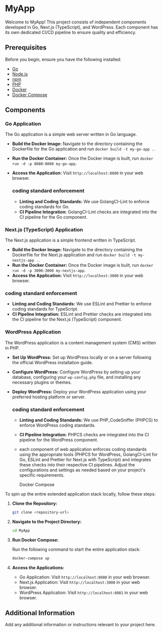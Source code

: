 # MyApp

Welcome to MyApp! This project consists of independent components developed in Go, Next.js (TypeScript), and WordPress. Each component has its own dedicated CI/CD pipeline to ensure quality and efficiency.

## Prerequisites

Before you begin, ensure you have the following installed:

- [Go](https://golang.org/dl/)
- [Node.js](https://nodejs.org/)
- [npm](https://www.npmjs.com/)
- [PHP](https://www.php.net/)
- [Docker](https://www.docker.com/get-started)
- [Docker Compose](https://docs.docker.com/compose/install/)

## Components

### Go Application

The Go application is a simple web server written in Go language.

- **Build the Docker Image:** Navigate to the directory containing the Dockerfile for the Go application and run `docker build -t my-go-app .`.
- **Run the Docker Container:** Once the Docker image is built, run `docker run -d -p 8080:8080 my-go-app`.
- **Access the Application:** Visit `http://localhost:8080` in your web browser.

  ### coding standard enforcement
  - **Linting and Coding Standards:** We use GolangCI-Lint to enforce coding standards for Go.
  - **CI Pipeline Integration:** GolangCI-Lint checks are integrated into the CI pipeline for the Go component.


### Next.js (TypeScript) Application

The Next.js application is a simple frontend written in TypeScript.

- **Build the Docker Image:** Navigate to the directory containing the Dockerfile for the Next.js application and run `docker build -t my-nextjs-app .`.
- **Run the Docker Container:** Once the Docker image is built, run `docker run -d -p 3000:3000 my-nextjs-app`.
- **Access the Application:** Visit `http://localhost:3000` in your web browser.

### coding standard enforcement
   - **Linting and Coding Standards:** We use ESLint and Prettier to enforce coding standards for TypeScript.
   - **CI Pipeline Integration:** ESLint and Prettier checks are integrated into the CI pipeline for the Next.js (TypeScript) component.


### WordPress Application

The WordPress application is a content management system (CMS) written in PHP.

- **Set Up WordPress:** Set up WordPress locally or on a server following the official WordPress installation guide.
- **Configure WordPress:** Configure WordPress by setting up your database, configuring your `wp-config.php` file, and installing any necessary plugins or themes.
- **Deploy WordPress:** Deploy your WordPress application using your preferred hosting platform or server.

  ### coding standard enforcement
  - **Linting and Coding Standards:** We use PHP_CodeSniffer (PHPCS) to enforce WordPress coding standards.
  - **CI Pipeline Integration:** PHPCS checks are integrated into the CI pipeline for the WordPress component.
  - each component of web application enforces coding standards using the appropriate tools (PHPCS for WordPress, GolangCI-Lint for Go, ESLint and Prettier for 
    Next.js with TypeScript) and integrates these checks into their respective CI pipelines. Adjust the configurations and settings as needed based on your 
    project's specific requirements.


    Docker Compose

To spin up the entire extended application stack locally, follow these steps:

1. **Clone the Repository:**

    ```bash
    git clone <repository-url>
    ```

2. **Navigate to the Project Directory:**

    ```bash
    cd MyApp
    ```

3. **Run Docker Compose:**

    Run the following command to start the entire application stack:

    ```bash
    docker-compose up
    ```

4. **Access the Applications:**

    - Go Application: Visit `http://localhost:8080` in your web browser.
    - Next.js Application: Visit `http://localhost:3000` in your web browser.
    - WordPress Application: Visit `http://localhost:8081` in your web browser.



## Additional Information

Add any additional information or instructions relevant to your project here.
